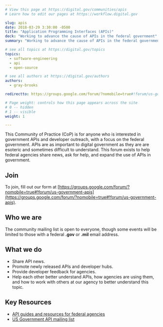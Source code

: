 ```yaml
---
# View this page at https://digital.gov/communities/apis
# Learn how to edit our pages at https://workflow.digital.gov

slug: apis
date: 2018-03-29 3:30:00 -0500
title: "Application Programming Interfaces (APIs)"
deck: "Working to advance the cause of APIs in the federal government"
summary: "Working to advance the cause of APIs in the federal government."

# see all topics at https://digital.gov/topics
topics:
  - software-engineering
  - api
  - open-source

# see all authors at https://digital.gov/authors
authors:
  - gray-brooks

redirectto: https://groups.google.com/forum/?nomobile=true#!forum/us-government-apis

# Page weight: controls how this page appears across the site
# 0 -- hidden
# 1 -- visible
weight: 1

---
```


This Community of Practice (CoP) is for anyone who is interested in government APIs and developer outreach, with a focus on the federal government. APIs are as important to digital government as they are are esoteric and sometimes difficult to understand. This forum exists to help federal agencies share news, ask for help, and expand the use of APIs in government.

## Join

To join, fill out our form at [https://groups.google.com/forum/?nomobile=true#!forum/us-government-apis](https://groups.google.com/forum/?nomobile=true#!forum/us-government-apis).

## Who we are

The community mailing list is open to everyone, though some events will be limited to those with a federal **.gov** or **.mil** email address.

## What we do

* Share API news.
* Promote newly released APIs and developer hubs.
* Provide developer feedback for agencies.
* Help each other better understand APIs, how agencies are using them, and how to work with others at our agency to better understand this topic.

## Key Resources

- [API guides and resources for federal agencies](https://api-all-the-x.18f.gov/)
- [US Government API mailing list](https://groups.google.com/forum/?nomobile=true#!forum/us-government-apis)
